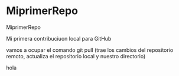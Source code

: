 # MiprimerRepo
MiprimerRepo

Mi primera contribuciuon local para GitHub

vamos a ocupar el comando git pull (trae los cambios del repositorio remoto, actualiza el repositorio local y nuestro directorio)

hola